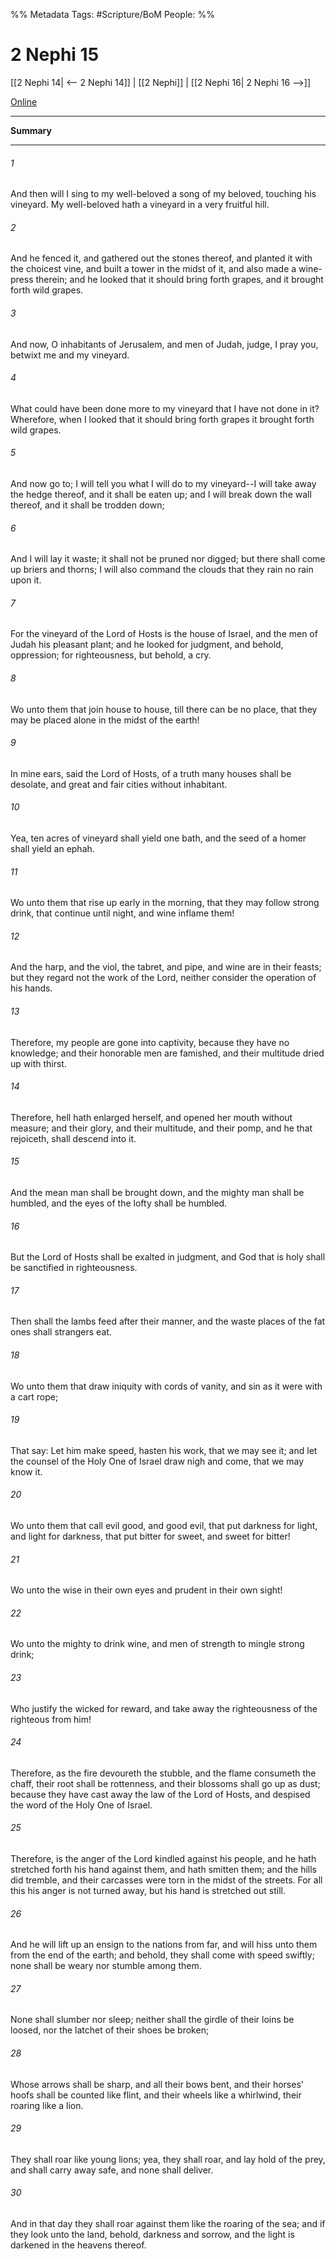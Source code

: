 %% Metadata
Tags: #Scripture/BoM
People: 
%%
# 2 Nephi 15
[[2 Nephi 14| <-- 2 Nephi 14]] | [[2 Nephi]] | [[2 Nephi 16| 2 Nephi 16 -->]]

[Online](https://churchofjesuschrist.org/study/scriptures/bofm/2-ne/15?lang=eng)

---
__Summary__



---
###### 1
And then will I sing to my well-beloved a song of my beloved, touching his vineyard. My well-beloved hath a vineyard in a very fruitful hill.
###### 2
And he fenced it, and gathered out the stones thereof, and planted it with the choicest vine, and built a tower in the midst of it, and also made a wine-press therein; and he looked that it should bring forth grapes, and it brought forth wild grapes.
###### 3
And now, O inhabitants of Jerusalem, and men of Judah, judge, I pray you, betwixt me and my vineyard.
###### 4
What could have been done more to my vineyard that I have not done in it? Wherefore, when I looked that it should bring forth grapes it brought forth wild grapes.
###### 5
And now go to; I will tell you what I will do to my vineyard--I will take away the hedge thereof, and it shall be eaten up; and I will break down the wall thereof, and it shall be trodden down;
###### 6
And I will lay it waste; it shall not be pruned nor digged; but there shall come up briers and thorns; I will also command the clouds that they rain no rain upon it.
###### 7
For the vineyard of the Lord of Hosts is the house of Israel, and the men of Judah his pleasant plant; and he looked for judgment, and behold, oppression; for righteousness, but behold, a cry.
###### 8
Wo unto them that join house to house, till there can be no place, that they may be placed alone in the midst of the earth!
###### 9
In mine ears, said the Lord of Hosts, of a truth many houses shall be desolate, and great and fair cities without inhabitant.
###### 10
Yea, ten acres of vineyard shall yield one bath, and the seed of a homer shall yield an ephah.
###### 11
Wo unto them that rise up early in the morning, that they may follow strong drink, that continue until night, and wine inflame them!
###### 12
And the harp, and the viol, the tabret, and pipe, and wine are in their feasts; but they regard not the work of the Lord, neither consider the operation of his hands.
###### 13
Therefore, my people are gone into captivity, because they have no knowledge; and their honorable men are famished, and their multitude dried up with thirst.
###### 14
Therefore, hell hath enlarged herself, and opened her mouth without measure; and their glory, and their multitude, and their pomp, and he that rejoiceth, shall descend into it.
###### 15
And the mean man shall be brought down, and the mighty man shall be humbled, and the eyes of the lofty shall be humbled.
###### 16
But the Lord of Hosts shall be exalted in judgment, and God that is holy shall be sanctified in righteousness.
###### 17
Then shall the lambs feed after their manner, and the waste places of the fat ones shall strangers eat.
###### 18
Wo unto them that draw iniquity with cords of vanity, and sin as it were with a cart rope;
###### 19
That say: Let him make speed, hasten his work, that we may see it; and let the counsel of the Holy One of Israel draw nigh and come, that we may know it.
###### 20
Wo unto them that call evil good, and good evil, that put darkness for light, and light for darkness, that put bitter for sweet, and sweet for bitter!
###### 21
Wo unto the wise in their own eyes and prudent in their own sight!
###### 22
Wo unto the mighty to drink wine, and men of strength to mingle strong drink;
###### 23
Who justify the wicked for reward, and take away the righteousness of the righteous from him!
###### 24
Therefore, as the fire devoureth the stubble, and the flame consumeth the chaff, their root shall be rottenness, and their blossoms shall go up as dust; because they have cast away the law of the Lord of Hosts, and despised the word of the Holy One of Israel.
###### 25
Therefore, is the anger of the Lord kindled against his people, and he hath stretched forth his hand against them, and hath smitten them; and the hills did tremble, and their carcasses were torn in the midst of the streets. For all this his anger is not turned away, but his hand is stretched out still.
###### 26
And he will lift up an ensign to the nations from far, and will hiss unto them from the end of the earth; and behold, they shall come with speed swiftly; none shall be weary nor stumble among them.
###### 27
None shall slumber nor sleep; neither shall the girdle of their loins be loosed, nor the latchet of their shoes be broken;
###### 28
Whose arrows shall be sharp, and all their bows bent, and their horses' hoofs shall be counted like flint, and their wheels like a whirlwind, their roaring like a lion.
###### 29
They shall roar like young lions; yea, they shall roar, and lay hold of the prey, and shall carry away safe, and none shall deliver.
###### 30
And in that day they shall roar against them like the roaring of the sea; and if they look unto the land, behold, darkness and sorrow, and the light is darkened in the heavens thereof.



